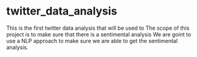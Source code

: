 # twitter_data_analysis
This is the first twitter data analysis that will be used to 
The scope of this project is to make sure that there is a sentimental analysis 
We are goint to use a NLP approach to make sure we are able to get the sentimental analysis.
